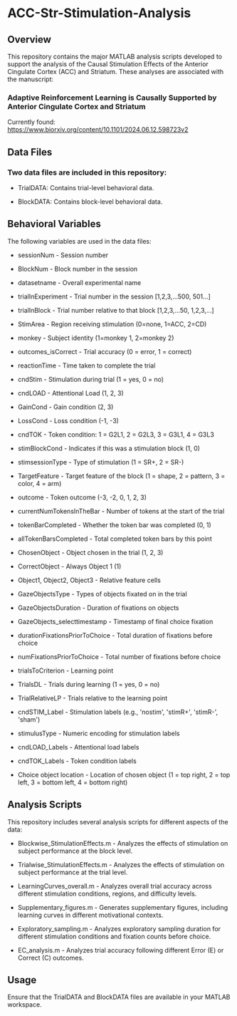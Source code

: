 # ACC-Str-Stimulation-Analysis
## Overview

This repository contains the major MATLAB analysis scripts developed to support the analysis of the Causal Stimulation Effects of the Anterior Cingulate Cortex (ACC) and Striatum. These analyses are associated with the manuscript:

### Adaptive Reinforcement Learning is Causally Supported by Anterior Cingulate Cortex and Striatum 
Currently found: https://www.biorxiv.org/content/10.1101/2024.06.12.598723v2

## Data Files

### Two data files are included in this repository:

* TrialDATA: Contains trial-level behavioral data.

* BlockDATA: Contains block-level behavioral data.

## Behavioral Variables

The following variables are used in the data files:

* sessionNum - Session number

* BlockNum - Block number in the session

* datasetname - Overall experimental name

* trialInExperiment - Trial number in the session [1,2,3,...500, 501...]

* trialInBlock - Trial number relative to that block [1,2,3,...50, 1,2,3,...]

* StimArea - Region receiving stimulation (0=none, 1=ACC, 2=CD)

* monkey - Subject identity (1=monkey 1, 2=monkey 2)

* outcomes_isCorrect - Trial accuracy (0 = error, 1 = correct)

* reactionTime - Time taken to complete the trial

* cndStim - Stimulation during trial (1 = yes, 0 = no)

* cndLOAD - Attentional Load (1, 2, 3)

* GainCond - Gain condition (2, 3)

* LossCond - Loss condition (-1, -3)

* cndTOK - Token condition: 1 = G2L1, 2 = G2L3, 3 = G3L1, 4 = G3L3

* stimBlockCond - Indicates if this was a stimulation block (1, 0)

* stimsessionType - Type of stimulation (1 = SR+, 2 = SR-)

* TargetFeature - Target feature of the block (1 = shape, 2 = pattern, 3 = color, 4 = arm)

* outcome - Token outcome (-3, -2, 0, 1, 2, 3)

* currentNumTokensInTheBar - Number of tokens at the start of the trial

* tokenBarCompleted - Whether the token bar was completed (0, 1)

* allTokenBarsCompleted - Total completed token bars by this point

* ChosenObject - Object chosen in the trial (1, 2, 3)

* CorrectObject - Always Object 1 (1)

* Object1, Object2, Object3 - Relative feature cells

* GazeObjectsType - Types of objects fixated on in the trial

* GazeObjectsDuration - Duration of fixations on objects

* GazeObjects_selecttimestamp - Timestamp of final choice fixation

* durationFixationsPriorToChoice - Total duration of fixations before choice

* numFixationsPriorToChoice - Total number of fixations before choice

* trialsToCriterion - Learning point

* TrialsDL - Trials during learning (1 = yes, 0 = no)

* TrialRelativeLP - Trials relative to the learning point

* cndSTIM_Label - Stimulation labels (e.g., 'nostim', 'stimR+', 'stimR-', 'sham')

* stimulusType - Numeric encoding for stimulation labels

* cndLOAD_Labels - Attentional load labels

* cndTOK_Labels - Token condition labels

* Choice object location - Location of chosen object (1 = top right, 2 = top left, 3 = bottom left, 4 = bottom right)

## Analysis Scripts

This repository includes several analysis scripts for different aspects of the data:

* Blockwise_StimulationEffects.m - Analyzes the effects of stimulation on subject performance at the block level.

* Trialwise_StimulationEffects.m - Analyzes the effects of stimulation on subject performance at the trial level.

* LearningCurves_overall.m - Analyzes overall trial accuracy across different stimulation conditions, regions, and difficulty levels.

* Supplementary_figures.m - Generates supplementary figures, including learning curves in different motivational contexts.

* Exploratory_sampling.m - Analyzes exploratory sampling duration for different stimulation conditions and fixation counts before choice.

* EC_analysis.m - Analyzes trial accuracy following different Error (E) or Correct (C) outcomes.

## Usage

Ensure that the TrialDATA and BlockDATA files are available in your MATLAB workspace.
